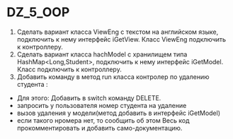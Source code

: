 # DZ_5_OOP

1. Сделать вариант класса ViewEng с текстом на английском языке, подключить к нему интерфейс iGetView. Класс ViewEng подключить к контроллеру.
2. Сделать вариант класса hachModel с хранилищем типа HashMap<Long,Student>, подключить к нему интерфейс iGetModel. Класс подключить к контроллеру.
3. Добавить команду в метод run класса контролер по удалению студента :

- Для этого: Добавить в switch команду DELETE.
- запросить у пользователя номер студента на удаление
- вызов удаления у модели(метод добавить в интерфейс iGetModel)
- если такого нромера нет, то сообщить об этом
Весь код прокомментировать и добавить само-документацию.
